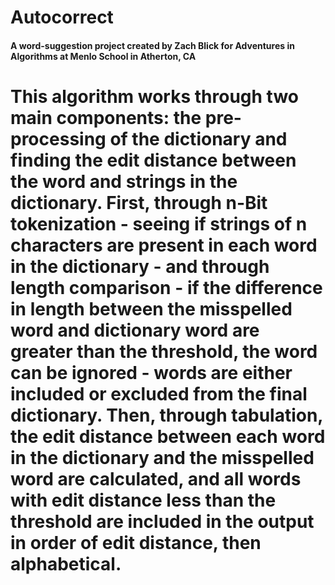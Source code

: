 # Autocorrect
#### A word-suggestion project created by Zach Blick for Adventures in Algorithms at Menlo School in Atherton, CA
# This algorithm works through two main components: the pre-processing of the dictionary and finding the edit distance between the word and strings in the dictionary. First, through n-Bit tokenization - seeing if strings of n characters are present in each word in the dictionary - and through length comparison - if the difference in length between the misspelled word and dictionary word are greater than the threshold, the word can be ignored - words are either included or excluded from the final dictionary. Then, through tabulation, the edit distance between each word in the dictionary and the misspelled word are calculated, and all words with edit distance less than the threshold are included in the output in order of edit distance, then alphabetical.
